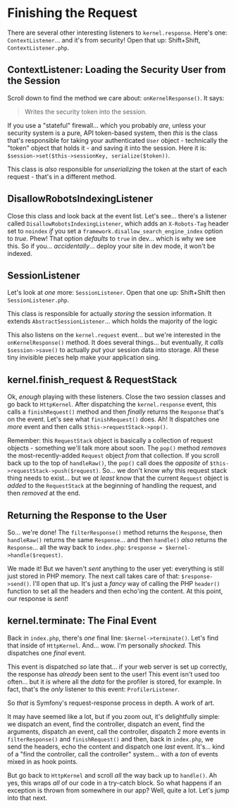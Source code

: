 # Finishing the Request

There are several other interesting listeners to `kernel.response`. Here's one:
`ContextListener`... and it's from security! Open that up: Shift+Shift,
`ContextListener.php`.

## ContextListener: Loading the Security User from the Session

Scroll down to find the method we care about: `onKernelResponse()`. It says:

> Writes the security token into the session.

If you use a "stateful" firewall... which you probably *are*, unless your
security system is a pure, API token-based system, then *this* is the class that's
responsible for taking your authenticated `User` object - technically the "token"
object that holds it - and saving it into the session. Here it is:
`$session->set($this->sessionKey, serialize($token))`.

This class is *also* responsible for *unserializing* the token at the start of
each request - that's in a different method.

## DisallowRobotsIndexingListener

Close this class and look back at the event list. Let's see... there's a listener
called `DisallowRobotsIndexingListener`, which adds an `X-Robots-Tag` header set
to `noindex` *if* you set a `framework.disallow_search_engine_index` option to
*true*. Phew! That option *defaults* to `true` in dev... which is why we see this.
So if you... *accidentally*... deploy your site in dev mode, it won't be indexed.

## SessionListener

Let's look at *one* more: `SessionListener`. Open that one up: Shift+Shift then
`SessionListener.php`.

This class is responsible for actually *storing* the session information. It
extends `AbstractSessionListener`... which holds the majority of the logic

This also listens on the `kernel.request` event... but we're interested in the
`onKernelResponse()` method. It does several things... but eventually, it *calls*
`$session->save()` to actually *put* your session data into storage. All these
tiny invisible pieces help make your application sing.

## kernel.finish_request & RequestStack

Ok, *enough* playing with these listeners. Close the two session classes and go
back to `HttpKernel`. After dispatching the `kernel.response` event, this calls
a `finishRequest()` method and then *finally* returns the `Response` that's on the
event. Let's see what `finishRequest()` does. Ah! It dispatches one *more* event
and then calls `$this->requestStack->pop()`.

Remember: this `RequestStack` object is basically a collection of request objects -
something we'll talk more about soon. The `pop()` method *removes* the
most-recently-added `Request` object *from* that collection. If you scroll back up
to the top of `handleRaw()`, the `pop()` call does the *opposite* of
`$this->requestStack->push($request)`. So... we don't know *why* this request
stack thing needs to exist... but we *at least* know that the current `Request`
object is *added* to the `RequestStack` at the beginning of handling the request,
and then *removed* at the end.

## Returning the Response to the User

So... we're done! The `filterResponse()` method returns the `Response`, then
`handleRaw()` returns the same `Response`... and then `handle()` *also* returns
the `Response`... all the way back to `index.php`: `$response = $kernel->handle($request)`.

We made it! But we haven't *sent* anything to the user yet: everything is still
just stored in PHP memory. The next call takes care of that: `$response->send()`.
I'll open that up. It's just a *fancy* way of calling the PHP `header()` function
to set all the headers and then echo'ing the content. At this point, our response
is *sent*!

## kernel.terminate: The Final Event

Back in `index.php`, there's *one* final line: `$kernel->terminate()`. Let's
find that inside of `HttpKernel`. And... wow. I'm personally *shocked*. This
dispatches one *final* event.

This event is dispatched *so* late that... if your web server is set up correctly,
the response has *already* been sent to the user! This event isn't used too often...
but it *is* where all the *data* for the profiler is stored, for example. In fact,
that's the *only* listener to this event: `ProfilerListener`.

So *that* is Symfony's request-response process in depth. A work of art.

It may have seemed like a lot, but if you zoom out, it's delightfully simple:
we dispatch an event, find the controller, dispatch an event, find the arguments,
dispatch an event, call the controller, dispatch 2 more events in `filterResponse()`
and `finishRequest()` and then, back in `index.php`, we send the headers, echo the
content and dispatch one *last* event. It's... kind of a "find the controller,
call the controller" system... with a *ton* of events mixed in as hook points.

But go back to `HttpKernel` and scroll *all* the way back up to `handle()`. Ah
yes, this wraps *all* of our code in a try-catch block. So what happens if an
exception is thrown from somewhere in our app? Well, quite a lot. Let's jump
into that next.
